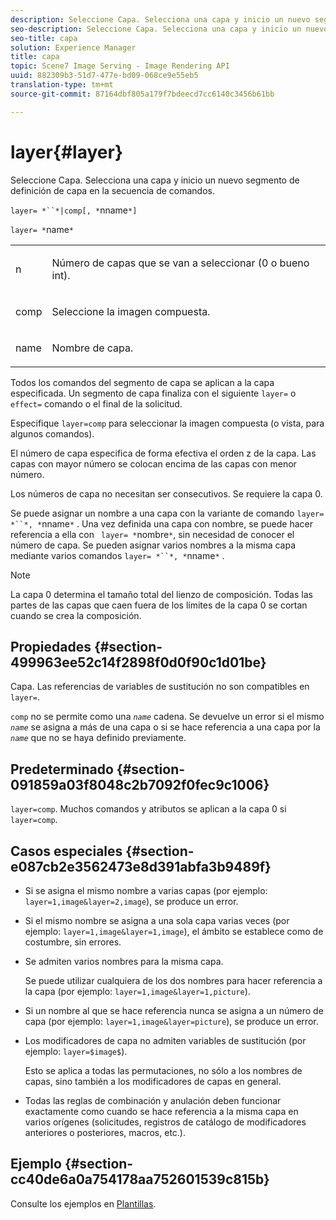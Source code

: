 ```yaml
---
description: Seleccione Capa. Selecciona una capa y inicio un nuevo segmento de definición de capa en la secuencia de comandos.
seo-description: Seleccione Capa. Selecciona una capa y inicio un nuevo segmento de definición de capa en la secuencia de comandos.
seo-title: capa
solution: Experience Manager
title: capa
topic: Scene7 Image Serving - Image Rendering API
uuid: 882309b3-51d7-477e-bd09-068ce9e55eb5
translation-type: tm+mt
source-git-commit: 87164dbf805a179f7bdeecd7cc6140c3456b61bb

---
```



# layer{#layer}

Seleccione Capa. Selecciona una capa y inicio un nuevo segmento de definición de capa en la secuencia de comandos.

`layer= *``*|comp[, *`nname`*]`

`layer= *`name`*`

<table id="simpletable_22DE3365A6454949B0D30C6D7110476E"> 
 <tr class="strow"> 
  <td class="stentry"> <p><span class="codeph"> <span class="varname"> n</span></span> </p></td> 
  <td class="stentry"> <p>Número de capas que se van a seleccionar (0 o bueno int). </p></td> 
 </tr> 
 <tr class="strow"> 
  <td class="stentry"> <p><span class="codeph"> comp</span> </p></td> 
  <td class="stentry"> <p>Seleccione la imagen compuesta. </p></td> 
 </tr> 
 <tr class="strow"> 
  <td class="stentry"> <p><span class="codeph"> <span class="varname"> name</span></span> </p></td> 
  <td class="stentry"> <p>Nombre de capa. </p></td> 
 </tr> 
</table>

Todos los comandos del segmento de capa se aplican a la capa especificada. Un segmento de capa finaliza con el siguiente `layer=` o `effect=` comando o el final de la solicitud.

Especifique `layer=comp` para seleccionar la imagen compuesta (o vista, para algunos comandos).

El número de capa especifica de forma efectiva el orden z de la capa. Las capas con mayor número se colocan encima de las capas con menor número.

Los números de capa no necesitan ser consecutivos. Se requiere la capa 0.

Se puede asignar un nombre a una capa con la variante de comando `layer= *``*, *`nname`*` . Una vez definida una capa con nombre, se puede hacer referencia a ella con ` layer= *`nombre`*`, sin necesidad de conocer el número de capa. Se pueden asignar varios nombres a la misma capa mediante varios comandos `layer= *``*, *`nname`*` .

>[!NOTE]
>
>La capa 0 determina el tamaño total del lienzo de composición. Todas las partes de las capas que caen fuera de los límites de la capa 0 se cortan cuando se crea la composición.

## Propiedades {#section-499963ee52c14f2898f0d0f90c1d01be}

Capa. Las referencias de variables de sustitución no son compatibles en `layer=`.

`comp` no se permite como una *`name`* cadena. Se devuelve un error si el mismo *`name`* se asigna a más de una capa o si se hace referencia a una capa por la *`name`* que no se haya definido previamente.

## Predeterminado {#section-091859a03f8048c2b7092f0fec9c1006}

`layer=comp`. Muchos comandos y atributos se aplican a la capa 0 si `layer=comp`.

## Casos especiales {#section-e087cb2e3562473e8d391abfa3b9489f}

* Si se asigna el mismo nombre a varias capas (por ejemplo: `layer=1,image&layer=2,image`), se produce un error.
* Si el mismo nombre se asigna a una sola capa varias veces (por ejemplo: `layer=1,image&layer=1,image`), el ámbito se establece como de costumbre, sin errores.
* Se admiten varios nombres para la misma capa.

   Se puede utilizar cualquiera de los dos nombres para hacer referencia a la capa (por ejemplo: `layer=1,image&layer=1,picture`).
* Si un nombre al que se hace referencia nunca se asigna a un número de capa (por ejemplo: `layer=1,image&layer=picture`), se produce un error.
* Los modificadores de capa no admiten variables de sustitución (por ejemplo: `layer=$image$`).

   Esto se aplica a todas las permutaciones, no sólo a los nombres de capas, sino también a los modificadores de capas en general.

* Todas las reglas de combinación y anulación deben funcionar exactamente como cuando se hace referencia a la misma capa en varios orígenes (solicitudes, registros de catálogo de modificadores anteriores o posteriores, macros, etc.).

## Ejemplo {#section-cc40de6a0a754178aa752601539c815b}

Consulte los ejemplos en [Plantillas](../../../../../is-api/http-ref/image-serving-api-ref/c-http-protocol-reference/c-templates/c-templates.md#concept-3cd2d2adae0e41b2979b9640244d4d3e).
